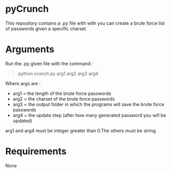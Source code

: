# pyCrunch

This repository contains a .py file with with you can create a brute force list of passwords given a
specific charset.

# Arguments

Run the .py given file with the command :

> python crunch.py arg1 arg2 arg3 arg4 

Where args are :

<ul>
	<li>arg1 = the length of the brute force passwords</li>
	<li>arg2 = the charset of the brute force passwords</li>
	<li>arg3 = the output folder in which the programs will save the brute force passwords</li>
	<li>arg4 = the update step (after how many generated password you will be updated)</li>
</ul>

arg1 and arg4 must be integer greater than 0.The others must be string

# Requirements

None
 
